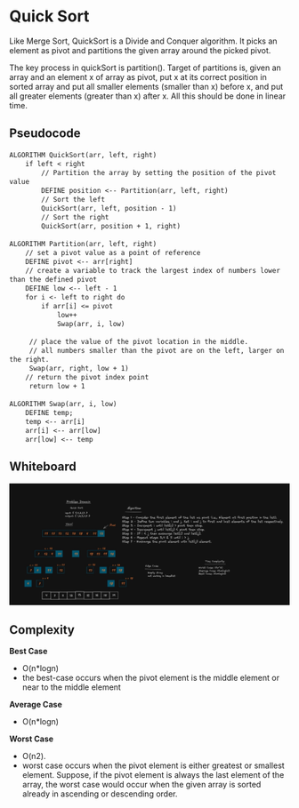 ﻿# Quick Sort

Like Merge Sort, QuickSort is a Divide and Conquer algorithm. It picks an element as pivot and partitions the given array around the picked pivot.

The key process in quickSort is partition(). Target of partitions is, given an array and an element x of array as pivot, put x at its correct position in sorted array and put all smaller elements (smaller than x) before x, and put all greater elements (greater than x) after x. All this should be done in linear time.

## Pseudocode

```
ALGORITHM QuickSort(arr, left, right)
    if left < right
        // Partition the array by setting the position of the pivot value
        DEFINE position <-- Partition(arr, left, right)
        // Sort the left
        QuickSort(arr, left, position - 1)
        // Sort the right
        QuickSort(arr, position + 1, right)

ALGORITHM Partition(arr, left, right)
    // set a pivot value as a point of reference
    DEFINE pivot <-- arr[right]
    // create a variable to track the largest index of numbers lower than the defined pivot
    DEFINE low <-- left - 1
    for i <- left to right do
        if arr[i] <= pivot
            low++
            Swap(arr, i, low)

     // place the value of the pivot location in the middle.
     // all numbers smaller than the pivot are on the left, larger on the right.
     Swap(arr, right, low + 1)
    // return the pivot index point
     return low + 1

ALGORITHM Swap(arr, i, low)
    DEFINE temp;
    temp <-- arr[i]
    arr[i] <-- arr[low]
    arr[low] <-- temp
```

## Whiteboard

![image](./quicksort.jpg)

## Complexity

**Best Case**

- O(n*logn)
- the best-case occurs when the pivot element is the middle element or near to the middle element

**Average Case**
- O(n*logn)

**Worst Case**

- O(n2).
- worst case occurs when the pivot element is either greatest or smallest element. Suppose, if the pivot element is always the last element of the array, the worst case would occur when the given array is sorted already in ascending or descending order.